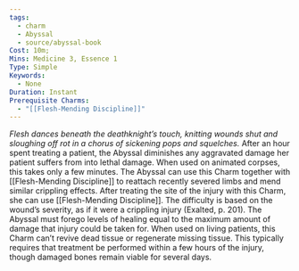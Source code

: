 ```yaml
---
tags:
  - charm
  - Abyssal
  - source/abyssal-book
Cost: 10m; 
Mins: Medicine 3, Essence 1
Type: Simple
Keywords:
  - None
Duration: Instant
Prerequisite Charms:
  - "[[Flesh-Mending Discipline]]"
---
```

*Flesh dances beneath the deathknight’s touch, knitting wounds shut and sloughing off rot in a chorus of sickening pops and squelches.*
After an hour spent treating a patient, the Abyssal diminishes any aggravated damage her patient suffers from into lethal damage. When used on animated corpses, this takes only a few minutes.
The Abyssal can use this Charm together with [[Flesh-Mending Discipline]] to reattach recently severed limbs and mend similar crippling effects. After treating the site of the injury with this Charm, she can use [[Flesh-Mending Discipline]]. The difficulty is based on the wound’s severity, as if it were a crippling injury (Exalted, p. 201). The Abyssal must forego levels of healing equal to the maximum amount of damage that injury could be taken for.
When used on living patients, this Charm can’t revive dead tissue or regenerate missing tissue. This typically requires that treatment be performed within a few hours of the injury, though damaged bones remain viable for several days.